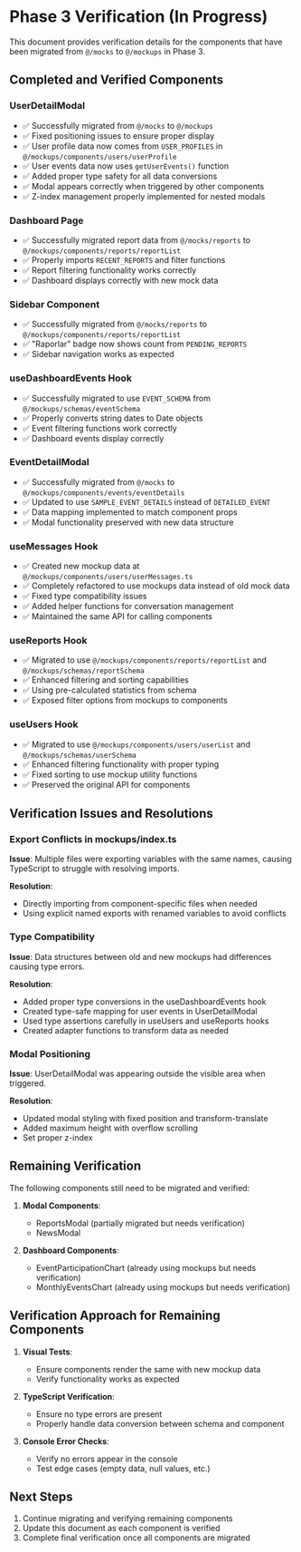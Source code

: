# Phase 3 Verification (In Progress)

This document provides verification details for the components that have been migrated from `@/mocks` to `@/mockups` in Phase 3.

## Completed and Verified Components

### UserDetailModal

- ✅ Successfully migrated from `@/mocks` to `@/mockups`
- ✅ Fixed positioning issues to ensure proper display
- ✅ User profile data now comes from `USER_PROFILES` in `@/mockups/components/users/userProfile`
- ✅ User events data now uses `getUserEvents()` function
- ✅ Added proper type safety for all data conversions
- ✅ Modal appears correctly when triggered by other components
- ✅ Z-index management properly implemented for nested modals

### Dashboard Page

- ✅ Successfully migrated report data from `@/mocks/reports` to `@/mockups/components/reports/reportList`
- ✅ Properly imports `RECENT_REPORTS` and filter functions
- ✅ Report filtering functionality works correctly
- ✅ Dashboard displays correctly with new mock data

### Sidebar Component

- ✅ Successfully migrated from `@/mocks/reports` to `@/mockups/components/reports/reportList`
- ✅ "Raporlar" badge now shows count from `PENDING_REPORTS`
- ✅ Sidebar navigation works as expected

### useDashboardEvents Hook

- ✅ Successfully migrated to use `EVENT_SCHEMA` from `@/mockups/schemas/eventSchema`
- ✅ Properly converts string dates to Date objects
- ✅ Event filtering functions work correctly
- ✅ Dashboard events display correctly

### EventDetailModal

- ✅ Successfully migrated from `@/mocks` to `@/mockups/components/events/eventDetails`
- ✅ Updated to use `SAMPLE_EVENT_DETAILS` instead of `DETAILED_EVENT`
- ✅ Data mapping implemented to match component props
- ✅ Modal functionality preserved with new data structure

### useMessages Hook

- ✅ Created new mockup data at `@/mockups/components/users/userMessages.ts`
- ✅ Completely refactored to use mockups data instead of old mock data
- ✅ Fixed type compatibility issues
- ✅ Added helper functions for conversation management
- ✅ Maintained the same API for calling components

### useReports Hook

- ✅ Migrated to use `@/mockups/components/reports/reportList` and `@/mockups/schemas/reportSchema`
- ✅ Enhanced filtering and sorting capabilities
- ✅ Using pre-calculated statistics from schema
- ✅ Exposed filter options from mockups to components

### useUsers Hook

- ✅ Migrated to use `@/mockups/components/users/userList` and `@/mockups/schemas/userSchema`
- ✅ Enhanced filtering functionality with proper typing
- ✅ Fixed sorting to use mockup utility functions
- ✅ Preserved the original API for components

## Verification Issues and Resolutions

### Export Conflicts in mockups/index.ts

**Issue**: Multiple files were exporting variables with the same names, causing TypeScript to struggle with resolving imports.

**Resolution**:

- Directly importing from component-specific files when needed
- Using explicit named exports with renamed variables to avoid conflicts

### Type Compatibility

**Issue**: Data structures between old and new mockups had differences causing type errors.

**Resolution**:

- Added proper type conversions in the useDashboardEvents hook
- Created type-safe mapping for user events in UserDetailModal
- Used type assertions carefully in useUsers and useReports hooks
- Created adapter functions to transform data as needed

### Modal Positioning

**Issue**: UserDetailModal was appearing outside the visible area when triggered.

**Resolution**:

- Updated modal styling with fixed position and transform-translate
- Added maximum height with overflow scrolling
- Set proper z-index

## Remaining Verification

The following components still need to be migrated and verified:

1. **Modal Components**:

   - ReportsModal (partially migrated but needs verification)
   - NewsModal

2. **Dashboard Components**:
   - EventParticipationChart (already using mockups but needs verification)
   - MonthlyEventsChart (already using mockups but needs verification)

## Verification Approach for Remaining Components

1. **Visual Tests**:

   - Ensure components render the same with new mockup data
   - Verify functionality works as expected

2. **TypeScript Verification**:

   - Ensure no type errors are present
   - Properly handle data conversion between schema and component

3. **Console Error Checks**:
   - Verify no errors appear in the console
   - Test edge cases (empty data, null values, etc.)

## Next Steps

1. Continue migrating and verifying remaining components
2. Update this document as each component is verified
3. Complete final verification once all components are migrated
